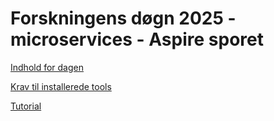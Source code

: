 # Forskningens døgn 2025 - microservices - Aspire sporet

[Indhold for dagen](doc/Indhold-for-dagen.md)

[Krav til installerede tools](doc/Tools-and-versions.md)

[Tutorial](doc/Guide.md)

